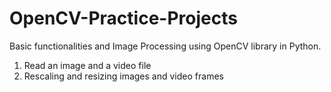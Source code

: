 # OpenCV-Practice-Projects

Basic functionalities and Image Processing using OpenCV library in Python.

1) Read an image and a video file
2) Rescaling and resizing images and video frames

